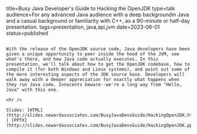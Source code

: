 title=Busy Java Developer's Guide to Hacking the OpenJDK
type=talk
audience=For any advanced Java audience with a deep backgroundin Java and a casual background or familiarity with C++, as a 90-minute or half-day presentation.
tags=presentation, java,api,jvm
date=2023-06-01
status=published
~~~~~~

With the release of the OpenJDK source code, Java developers have been given a unique opportunity to peer inside the hood of the JVM, see what's there, and how Java code actually executes. In this presentation, we'll talk about how to get the OpenJDK codebase, how to compile it (for both Windows and Linux systems), and point out some of the more interesting aspects of the JDK source base. Developers will walk away with a deeper appreciation for exactly what happens when they run Java code. Innocents beware--we're a long way from "Hello, Java" with this one.
    
<hr />

Slides: [HTML](http://slides.newardassociates.com/BusyJavaDevsGuide/HackingOpenJDK.html) | [PPTX](http://slides.newardassociates.com/BusyJavaDevsGuide/HackingOpenJDK.pptx)
